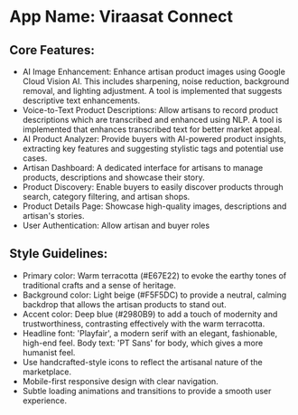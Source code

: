 # **App Name**: Viraasat Connect

## Core Features:

- AI Image Enhancement: Enhance artisan product images using Google Cloud Vision AI. This includes sharpening, noise reduction, background removal, and lighting adjustment. A tool is implemented that suggests descriptive text enhancements.
- Voice-to-Text Product Descriptions: Allow artisans to record product descriptions which are transcribed and enhanced using NLP. A tool is implemented that enhances transcribed text for better market appeal.
- AI Product Analyzer: Provide buyers with AI-powered product insights, extracting key features and suggesting stylistic tags and potential use cases.
- Artisan Dashboard: A dedicated interface for artisans to manage products, descriptions and showcase their story.
- Product Discovery: Enable buyers to easily discover products through search, category filtering, and artisan shops.
- Product Details Page: Showcase high-quality images, descriptions and artisan's stories.
- User Authentication: Allow artisan and buyer roles

## Style Guidelines:

- Primary color: Warm terracotta (#E67E22) to evoke the earthy tones of traditional crafts and a sense of heritage.
- Background color: Light beige (#F5F5DC) to provide a neutral, calming backdrop that allows the artisan products to stand out.
- Accent color: Deep blue (#2980B9) to add a touch of modernity and trustworthiness, contrasting effectively with the warm terracotta.
- Headline font: 'Playfair', a modern serif with an elegant, fashionable, high-end feel. Body text: 'PT Sans' for body, which gives a more humanist feel.
- Use handcrafted-style icons to reflect the artisanal nature of the marketplace.
- Mobile-first responsive design with clear navigation.
- Subtle loading animations and transitions to provide a smooth user experience.